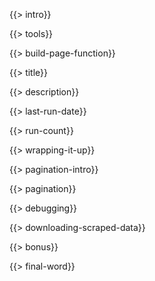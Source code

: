 {{> intro}}

{{> tools}}

{{> build-page-function}}

{{> title}}

{{> description}}

{{> last-run-date}}

{{> run-count}}

{{> wrapping-it-up}}

{{> pagination-intro}}

{{> pagination}}

{{> debugging}}

{{> downloading-scraped-data}}

{{> bonus}}

{{> final-word}}

